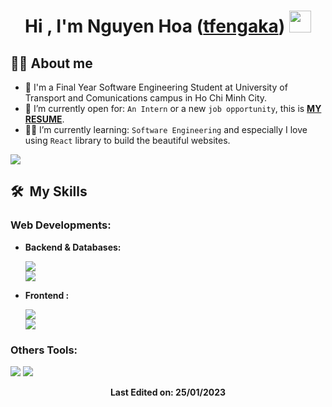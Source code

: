 <h1 align="center">Hi , I'm Nguyen Hoa (<a href="https://github.com/tfengaka"><strong>tfengaka</strong><a>) <img src="https://media.giphy.com/media/hvRJCLFzcasrR4ia7z/giphy.gif" width="35"></h1>

## 🙆‍♂️ About me

- 🏫 I'm a Final Year Software Engineering Student at University of Transport and Comunications campus in Ho Chi Minh City.
- 🤔 I’m currently open for: `An Intern` or a new `job opportunity`, this is [**MY RESUME**](https://drive.google.com/file/d/10px0OV_X4ThTFsRxje1BqrqgArelNcm2/view?usp=share_link).
- 🧑‍🎓 I’m currently learning: `Software Engineering` and especially I love using `React` library to build the beautiful websites.

<img src="https://user-images.githubusercontent.com/73097560/115834477-dbab4500-a447-11eb-908a-139a6edaec5c.gif">

## **🛠 &nbsp;My Skills**

### **Web Developments:**

- **Backend & Databases:**

  <img src="https://skillicons.dev/icons?i=js,nodejs,express,mongodb" /><br/>
  <img src="https://skillicons.dev/icons?i=java,spring,hibernate,mysql" />

- **Frontend :**

  <img src="https://skillicons.dev/icons?i=html,css,js,ts,graphql" /><br/>
  <img src="https://skillicons.dev/icons?i=react,redux,apollo,scss,tailwind,mui" />

### **Others Tools:**

  <img src="https://skillicons.dev/icons?i=git,idea,vscode,figma,firebase" />

  <img src="https://user-images.githubusercontent.com/73097560/115834477-dbab4500-a447-11eb-908a-139a6edaec5c.gif">

<div align="center">

**Last Edited on: 25/01/2023**

</div>

